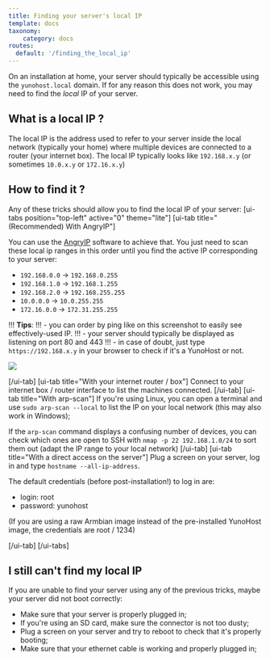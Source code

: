 ```yaml
---
title: Finding your server's local IP
template: docs
taxonomy:
    category: docs
routes:
  default: '/finding_the_local_ip'
---
```


On an installation at home, your server should typically be accessible using the `yunohost.local` domain. If for any reason this does not work, you may need to find the *local* IP of your server.

## What is a local IP ?
The local IP is the address used to refer to your server inside the local network (typically your home) where multiple devices are connected to a router (your internet box). The local IP typically looks like `192.168.x.y` (or sometimes `10.0.x.y` or `172.16.x.y`)

## How to find it ?
Any of these tricks should allow you to find the local IP of your server:
[ui-tabs position="top-left" active="0" theme="lite"]
[ui-tab title="(Recommended) With AngryIP"]

You can use the [AngryIP](https://angryip.org/download/) software to achieve that. You just need to scan these local ip ranges in this order until you find the active IP corresponding to your server:
- `192.168.0.0` -> `192.168.0.255`
- `192.168.1.0` -> `192.168.1.255`
- `192.168.2.0` -> `192.168.255.255`
- `10.0.0.0` -> `10.0.255.255`
- `172.16.0.0` -> `172.31.255.255`

!!! **Tips**:
!!! - you can order by ping like on this screenshot to easily see effectively-used IP.
!!! - your server should typically be displayed as listening on port 80 and 443
!!! - in case of doubt, just type `https://192.168.x.y` in your browser to check if it's a YunoHost or not.

![](image://angryip.png?class=inline)

[/ui-tab]
[ui-tab title="With your internet router / box"]
Connect to your internet box / router interface to list the machines connected.
[/ui-tab]
[ui-tab title="With arp-scan"]
If you're using Linux, you can open a terminal and use `sudo arp-scan --local` to list the IP on your local network (this may also work in Windows);

If the `arp-scan` command displays a confusing number of devices, you can check which ones are open to SSH with `nmap -p 22 192.168.1.0/24` to sort them out (adapt the IP range to your local network)
[/ui-tab]
[ui-tab title="With a direct access on the server"]
Plug a screen on your server, log in and type `hostname --all-ip-address`.

The default credentials (before post-installation!) to log in are:
- login: root
- password: yunohost

(If you are using a raw Armbian image instead of the pre-installed YunoHost image, the credentials are root / 1234)

[/ui-tab]
[/ui-tabs]

## I still can't find my local IP

If you are unable to find your server using any of the previous tricks, maybe your server did not boot correctly:

- Make sure that your server is properly plugged in;
- If you're using an SD card, make sure the connector is not too dusty;
- Plug a screen on your server and try to reboot to check that it's properly booting;
- Make sure that your ethernet cable is working and properly plugged in;
